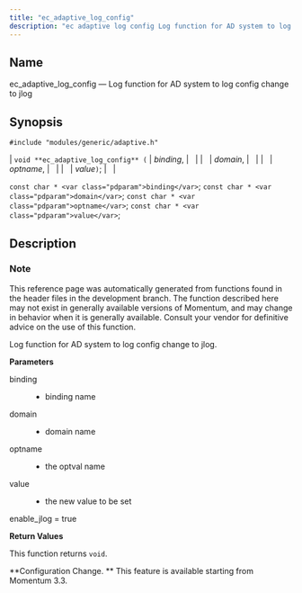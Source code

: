 ```yaml
---
title: "ec_adaptive_log_config"
description: "ec adaptive log config Log function for AD system to log config change to jlog void ec adaptive log config binding domain optname value const char binding const char domain const char optname const char value This reference page was automatically generated from functions found in the header files in..."
---
```


<a name="apis.ec_adaptive_log_config"></a> 
## Name

ec_adaptive_log_config — Log function for AD system to log config change to jlog

## Synopsis

`#include "modules/generic/adaptive.h"`

| `void **ec_adaptive_log_config** (` | <var class="pdparam">binding</var>, |   |
|   | <var class="pdparam">domain</var>, |   |
|   | <var class="pdparam">optname</var>, |   |
|   | <var class="pdparam">value</var>`)`; |   |

`const char * <var class="pdparam">binding</var>`;
`const char * <var class="pdparam">domain</var>`;
`const char * <var class="pdparam">optname</var>`;
`const char * <var class="pdparam">value</var>`;<a name="idp46693376"></a> 
## Description

### Note

This reference page was automatically generated from functions found in the header files in the development branch. The function described here may not exist in generally available versions of Momentum, and may change in behavior when it is generally available. Consult your vendor for definitive advice on the use of this function.

Log function for AD system to log config change to jlog.

**<a name="idp46696064"></a> Parameters**

<dl class="variablelist">

<dt>binding</dt>

<dd>

- binding name

</dd>

<dt>domain</dt>

<dd>

- domain name

</dd>

<dt>optname</dt>

<dd>

- the optval name

</dd>

<dt>value</dt>

<dd>

- the new value to be set

</dd>

</dl>

enable_jlog = true

**<a name="idp28950576"></a> Return Values**

This function returns `void`.

**Configuration Change. ** This feature is available starting from Momentum 3.3.